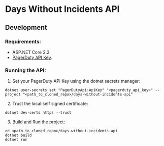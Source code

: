 # Days Without Incidents API

## Development

### Requirements:

- ASP.NET Core 2.2
- [PagerDuty API Key](https://support.pagerduty.com/docs/generating-api-keys).

### Running the API:

1. Set your PagerDuty API Key using the dotnet secrets manager:

```
dotnet user-secrets set "PagerDutyApi:ApiKey" "<pagerduty_api_key>" --project "<path_to_cloned_repo>/days-without-incidents-api"
```

2. Trust the local self signed certificate:
```
dotnet dev-certs https --trust
```

3. Build and Run the project:

```
cd <path_to_cloned_repo>/days-without-incidents-api
dotnet build
dotnet run
```